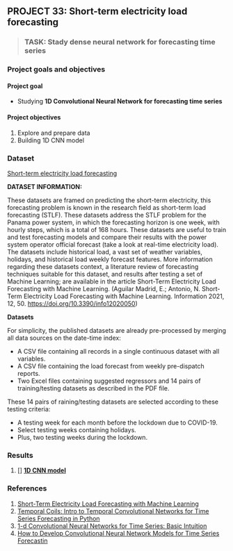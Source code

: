 ## PROJECT 33: Short-term electricity load forecasting

> ### TASK: Stady dense neural network for forecasting time series


### Project goals and objectives

#### Project goal

- Studying **1D Convolutional Neural Network for forecasting time series**

#### Project objectives

1. Explore and prepare data 
2. Building 1D CNN model

### Dataset

[Short-term electricity load forecasting](https://www.kaggle.com/ernestojaguilar/shortterm-electricity-load-forecasting-panama)

**DATASET INFORMATION:**

These datasets are framed on predicting the short-term electricity, this forecasting problem is known in the research field as short-term load forecasting (STLF). These datasets address the STLF problem for the Panama power system, in which the forecasting horizon is one week, with hourly steps, which is a total of 168 hours. These datasets are useful to train and test forecasting models and compare their results with the power system operator official forecast (take a look at real-time electricity load). The datasets include historical load, a vast set of weather variables, holidays, and historical load weekly forecast features. More information regarding these datasets context, a literature review of forecasting techniques suitable for this dataset, and results after testing a set of Machine Learning; are available in the article Short-Term Electricity Load Forecasting with Machine Learning. (Aguilar Madrid, E.; Antonio, N. Short-Term Electricity Load Forecasting with Machine Learning. Information 2021, 12, 50. https://doi.org/10.3390/info12020050)

**Datasets**

For simplicity, the published datasets are already pre-processed by merging all data sources on the date-time index:

- A CSV file containing all records in a single continuous dataset with all variables.
- A CSV file containing the load forecast from weekly pre-dispatch reports.
- Two Excel files containing suggested regressors and 14 pairs of training/testing datasets as described in the PDF file.

These 14 pairs of raining/testing datasets are selected according to these testing criteria:

- A testing week for each month before the lockdown due to COVID-19.
- Select testing weeks containing holidays.
- Plus, two testing weeks during the lockdown.


### Results

1. [] [**1D CNN model**]()


### References

1. [Short-Term Electricity Load Forecasting with Machine Learning](https://www.mdpi.com/2078-2489/12/2/50/htm)
2. [Temporal Coils: Intro to Temporal Convolutional Networks for Time Series Forecasting in Python](https://towardsdatascience.com/temporal-coils-intro-to-temporal-convolutional-networks-for-time-series-forecasting-in-python-5907c04febc6)
3. [1-d Convolutional Neural Networks for Time Series: Basic Intuition](https://boostedml.com/2020/04/1-d-convolutional-neural-networks-for-time-series-basic-intuition.html)
4. [How to Develop Convolutional Neural Network Models for Time Series Forecastin](https://machinelearningmastery.com/how-to-develop-convolutional-neural-network-models-for-time-series-forecasting/)
